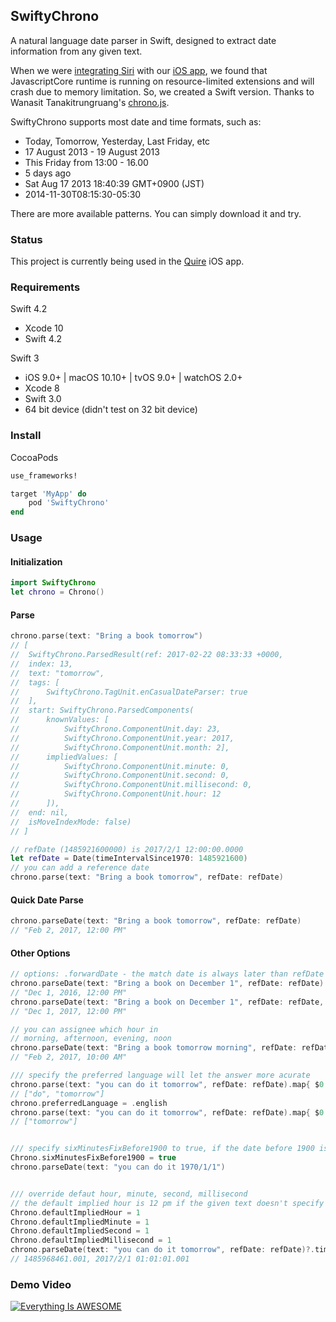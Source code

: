 ## SwiftyChrono

A natural language date parser in Swift, designed to extract date information from any given text.
 
When we were [integrating Siri](https://quire.io/blog/p/Quire-Siri-Best-Task-Manager-Friend.html) with our [iOS app](https://itunes.apple.com/us/app/quire-task-manager-for-teams/id1095193897?mt=8), we found that JavascriptCore runtime is running on resource-limited extensions and will crash due to memory limitation. So, we created a Swift version. Thanks to Wanasit Tanakitrungruang's [chrono.js](https://github.com/wanasit/chrono).

SwiftyChrono supports most date and time formats, such as:
* Today, Tomorrow, Yesterday, Last Friday, etc
* 17 August 2013 - 19 August 2013
* This Friday from 13:00 - 16.00
* 5 days ago
* Sat Aug 17 2013 18:40:39 GMT+0900 (JST)
* 2014-11-30T08:15:30-05:30

There are more available patterns. You can simply download it and try.

### Status

This project is currently being used in the [Quire](https://quire.io) iOS app.

### Requirements

Swift 4.2
* Xcode 10
* Swift 4.2

Swift 3
* iOS 9.0+ | macOS 10.10+ | tvOS 9.0+ | watchOS 2.0+
* Xcode 8
* Swift 3.0
* 64 bit device (didn't test on 32 bit device)

### Install

CocoaPods

```ruby
use_frameworks!

target 'MyApp' do
	pod 'SwiftyChrono'
end
```

### Usage

#### Initialization

```swift
import SwiftyChrono
let chrono = Chrono()
```
#### Parse

```swift
chrono.parse(text: "Bring a book tomorrow")
// [
// 	SwiftyChrono.ParsedResult(ref: 2017-02-22 08:33:33 +0000,
// 	index: 13,
// 	text: "tomorrow",
// 	tags: [
// 		SwiftyChrono.TagUnit.enCasualDateParser: true
// 	],
// 	start: SwiftyChrono.ParsedComponents(
// 		knownValues: [
// 			SwiftyChrono.ComponentUnit.day: 23,
// 			SwiftyChrono.ComponentUnit.year: 2017,
// 			SwiftyChrono.ComponentUnit.month: 2],
// 		impliedValues: [
// 			SwiftyChrono.ComponentUnit.minute: 0,
// 			SwiftyChrono.ComponentUnit.second: 0,
// 			SwiftyChrono.ComponentUnit.millisecond: 0,
// 			SwiftyChrono.ComponentUnit.hour: 12
// 		]),
// 	end: nil,
// 	isMoveIndexMode: false)
// ]

// refDate (1485921600000) is 2017/2/1 12:00:00.0000
let refDate = Date(timeIntervalSince1970: 1485921600)
// you can add a reference date
chrono.parse(text: "Bring a book tomorrow", refDate: refDate)
```

#### Quick Date Parse

```swift
chrono.parseDate(text: "Bring a book tomorrow", refDate: refDate)
// "Feb 2, 2017, 12:00 PM"
```

#### Other Options

```swift
// options: .forwardDate - the match date is always later than refDate
chrono.parseDate(text: "Bring a book on December 1", refDate: refDate)
// "Dec 1, 2016, 12:00 PM"
chrono.parseDate(text: "Bring a book on December 1", refDate: refDate, opt: [.forwardDate: 1])
// "Dec 1, 2017, 12:00 PM"

// you can assignee which hour in 
// morning, afternoon, evening, noon
chrono.parseDate(text: "Bring a book tomorrow morning", refDate: refDate, opt: [.morning: 10])
// "Feb 2, 2017, 10:00 AM"

/// specify the preferred language will let the answer more acurate
chrono.parse(text: "you can do it tomorrow", refDate: refDate).map{ $0.text }
// ["do", "tomorrow"]
chrono.preferredLanguage = .english
chrono.parse(text: "you can do it tomorrow", refDate: refDate).map{ $0.text }
// ["tomorrow"]


/// specify sixMinutesFixBefore1900 to true, if the date before 1900 is in your use case
Chrono.sixMinutesFixBefore1900 = true
chrono.parseDate(text: "you can do it 1970/1/1")


/// override defaut hour, minute, second, millisecond
// the default implied hour is 12 pm if the given text doesn't specify
Chrono.defaultImpliedHour = 1
Chrono.defaultImpliedMinute = 1
Chrono.defaultImpliedSecond = 1
Chrono.defaultImpliedMillisecond = 1
chrono.parseDate(text: "you can do it tomorrow", refDate: refDate)?.timeIntervalSince1970
// 1485968461.001, 2017/2/1 01:01:01.001
```

### Demo Video

[![Everything Is AWESOME](https://img.youtube.com/vi/f5PKHumpwsE/0.jpg)](https://www.youtube.com/watch?v=f5PKHumpwsE "Talk to Siri to Add Tasks")
